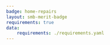 ```yaml
---
badge: home-repairs
layout: smb-merit-badge
requirements: true
data:
    requirements: ./requirements.yaml
---
```

